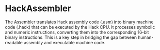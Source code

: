# HackAssembler

The Assembler translates Hack assembly code (.asm) into binary machine code (.hack) that can be executed by the Hack CPU. It processes symbolic and numeric instructions, converting them into the corresponding 16-bit binary instructions. This is a key step in bridging the gap between human-readable assembly and executable machine code.
